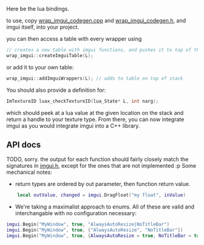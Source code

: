 Here be the lua bindings.

to use, copy [wrap_imgui_codegen.cpp](wrap_imgui_codegen.cpp) and [wrap_imgui_codegen.h](wrap_imgui_codegen.h), and imgui itself, into your project.

you can then access a table with every wrapper using 
```cpp
// creates a new table with imgui functions, and pushes it to top of the stack.
wrap_imgui::createImguiTable(L);
```

or add it to your own table:
```cpp
wrap_imgui::addImguiWrappers(L); // adds to table on top of stack
```

You should also provide a definition for:
```cpp
ImTextureID luax_checkTextureID(lua_State* L, int narg);
```
which should peek at a lua value at the given location on the stack and return
a handle to your texture type. From there, you can now integrate imgui as you
would integrate imgui into a C++ library.

## API docs
TODO, sorry. the output for each function should fairly closely match the
signatures in [imgui.h](deps/libimgui/imgui.h), except for the ones that are
not implemented :p
Some mechanical notes:
* return types are ordered by out parameter, then function return value.
```lua
	local outValue, changed = imgui.DragFloat("my float", inValue)
```
* We're taking a maximalist approach to enums. All of these are valid and interchangable with no configuration necessary:
```lua
imgui.Begin("MyWindow", true, "AlwaysAutoResize|NoTitleBar")
imgui.Begin("MyWindow", true, {"AlwaysAutoResize", "NoTitleBar"})
imgui.Begin("MyWindow", true, {AlwaysAutoResize = true, NoTitleBar = true})
```

